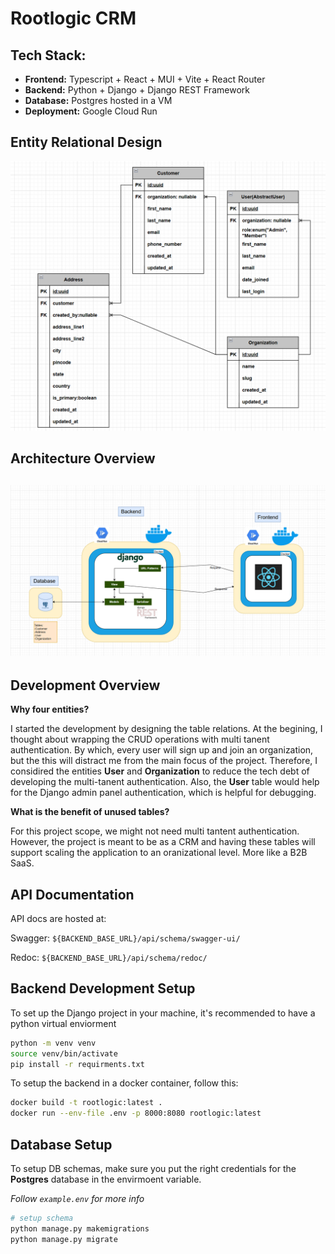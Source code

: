 # Rootlogic CRM

## Tech Stack:
- **Frontend:** Typescript + React + MUI + Vite + React Router
- **Backend:** Python + Django + Django REST Framework
- **Database:** Postgres hosted in a VM
- **Deployment:** Google Cloud Run 

## Entity Relational Design    

![picture alt](./.pictures/erd.png)

## Architecture Overview

## ![alt text](./.pictures/design.png)

## Development Overview
**Why four entities?**

I started the development by designing the table relations. At the begining, I thought about wrapping the CRUD operations with multi tanent authentication. By which, every user will sign up and join an organization, but the this will distract me from the main focus of the project. Therefore, I considired the entities **User** and **Organization** to reduce the tech debt of developing the multi-tanent authentication. Also, the **User** table would help for the Django admin panel authentication, which is helpful for debugging. 

**What is the benefit of unused tables?**

For this project scope, we might not need multi tantent authentication. However, the project is meant to be as a CRM and having these tables will support scaling the application to an oranizational level. More like a B2B SaaS. 
## API Documentation
API docs are hosted at:

Swagger: `${BACKEND_BASE_URL}/api/schema/swagger-ui/`

Redoc: `${BACKEND_BASE_URL}/api/schema/redoc/`

## Backend Development Setup
To set up the Django project in your machine, it's recommended to have a python virtual enviorment
```bash
python -m venv venv
source venv/bin/activate
pip install -r requirments.txt
```

To setup the backend in a docker container, follow this:
```bash
docker build -t rootlogic:latest .
docker run --env-file .env -p 8000:8080 rootlogic:latest
```

## Database Setup
To setup DB schemas, make sure you put the right credentials for the **Postgres** database in the envirmoent variable. 

*Follow `example.env` for more info*

```bash
# setup schema
python manage.py makemigrations
python manage.py migrate
```